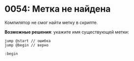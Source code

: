 # 0054: Метка не найдена

Компилятор не смог найти метку в скрипте.

**Возможные решения**: укажите имя существующей метки:

```text
jump @start // ошибка
jump @begin // верно

:begin
```

